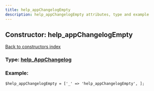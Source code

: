 ```yaml
---
title: help_appChangelogEmpty
description: help_appChangelogEmpty attributes, type and example
---
```

## Constructor: help\_appChangelogEmpty  
[Back to constructors index](index.md)






### Type: [help\_AppChangelog](../types/help_AppChangelog.md)


### Example:

```
$help_appChangelogEmpty = ['_' => 'help_appChangelogEmpty', ];
```
